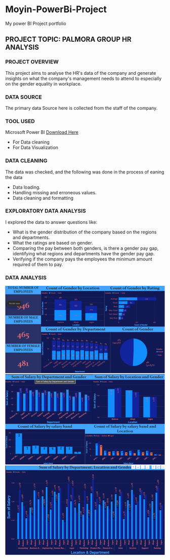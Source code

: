 # Moyin-PowerBi-Project
My power BI Project portfolio

## PROJECT TOPIC: PALMORA GROUP HR ANALYSIS
### PROJECT OVERVIEW
This project aims to analyse the HR's data of the company and generate insights on what the company's management needs to attend to especially on the gender equality in workplace.

### DATA SOURCE
The primary data Source here is collected from the staff of the company.

### TOOL USED
Microsoft Power BI [Download Here](https://www.microsoft.com/en-us/download/details.aspx?id=58494)
 - For Data cleaning
 - For Data Visualization

### DATA CLEANING
The data was checked, and the following was done in the process of eaning the data
 - Data loading.
 - Handling missing and erroneous values.
 - Data cleaning and formatting

### EXPLORATORY DATA ANALYSIS
I explored the data to answer questions like:
 - What is the gender distribution of the company based on the regions and departments.
 - What the ratings are based on gender. 
 - Comparing the pay between both genders, is there a gender pay gap, identifying what regions and departments have the gender pay gap.
 - Verifying if the company pays the employees the minimum amount required of them to pay.

### DATA ANALYSIS
![Screenshot 2025-07-17 233759](https://github.com/Moyinolu-sam/Moyin-PowerBi-Project/blob/main/Screenshot%202025-07-17%20233759.png)
![Screenshot 2025-07-17 233820](https://github.com/Moyinolu-sam/Moyin-PowerBi-Project/blob/main/Screenshot%202025-07-17%20233820.png)
![Screenshot 2025-07-17 233840](https://github.com/Moyinolu-sam/Moyin-PowerBi-Project/blob/main/Screenshot%202025-07-17%20233840.png)

